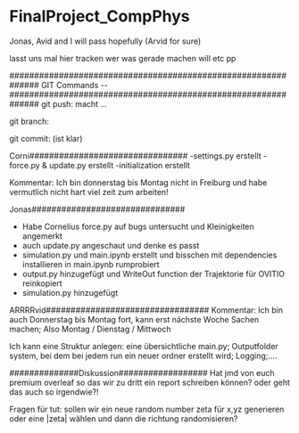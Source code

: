 # FinalProject_CompPhys
Jonas, Avid and I will pass hopefully (Arvid for sure)

lasst uns mal hier tracken wer was gerade machen will etc pp


##############################################################
            GIT Commands --
##############################################################
git push: macht ...

git branch: 

git commit: (ist klar)


Corni################################
-settings.py erstellt
-force.py & update.py erstellt
-initialization erstellt



Kommentar: Ich bin donnerstag bis Montag nicht in Freiburg und habe vermutlich nicht hart viel zeit zum arbeiten!


Jonas###############################
- Habe Cornelius force.py auf bugs untersucht und Kleinigkeiten angemerkt
- auch update.py angeschaut und denke es passt
- simulation.py und main.ipynb erstellt und bisschen mit dependencies installieren in main.ipynb rumprobiert
- output.py hinzugefügt und WriteOut function der Trajektorie für OVITIO reinkopiert
- simulation.py hinzugefügt

ARRRRvid#################################
Kommentar: Ich bin auch Donnerstag bis Montag fort, kann erst nächste Woche Sachen machen; Also Montag / Dienstag / Mittwoch

Ich kann eine Struktur anlegen: eine übersichtliche main.py; Outputfolder system, bei dem bei jedem run ein neuer ordner erstellt wird; Logging;....




##############Diskussion##################
Hat jmd von euch premium overleaf so das wir zu dritt ein report schreiben können? oder geht das auch so irgendwie?!


Fragen für tut:
sollen wir ein neue random number zeta für x,yz generieren oder 
eine |zeta| wählen und dann die richtung randomisieren?